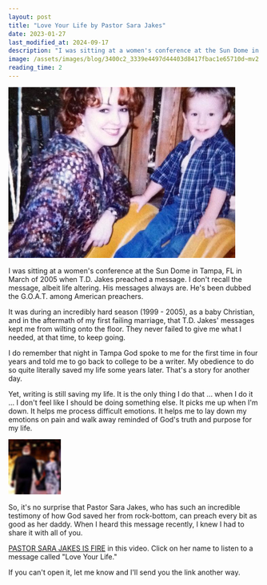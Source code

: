 ```yaml
---
layout: post
title: "Love Your Life by Pastor Sara Jakes"
date: 2023-01-27
last_modified_at: 2024-09-17
description: "I was sitting at a women's conference at the Sun Dome in Tampa, FL in March of 2005 when T.D. Jakes preached a message. I don't recall the message, albeit life altering. His messa…"
image: /assets/images/blog/3400c2_3339e4497d44403d8417fbac1e65710d~mv2.png
reading_time: 2
---
```


![ree](/assets/images/blog/3400c2_3339e4497d44403d8417fbac1e65710d~mv2.png)

I was sitting at a women's conference at the Sun Dome in Tampa, FL in March of 2005 when T.D. Jakes preached a message. I don't recall the message, albeit life altering. His messages always are. He's been dubbed the G.O.A.T. among American preachers.

It was during an incredibly hard season (1999 - 2005), as a baby Christian, and in the aftermath of my first failing marriage, that T.D. Jakes' messages kept me from wilting onto the floor. They never failed to give me what I needed, at that time, to keep going.

I do remember that night in Tampa God spoke to me for the first time in four years and told me to go back to college to be a writer. My obedience to do so quite literally saved my life some years later. That's a story for another day.

Yet, writing is still saving my life. It is the only thing I do that ... when I do it ... I don't feel like I should be doing something else. It picks me up when I'm down. It helps me process difficult emotions. It helps me to lay down my emotions on pain and walk away reminded of God's truth and purpose for my life.

![ree](/assets/images/blog/3400c2_cbcf11d7589b4c7da882d1245be22bf7~mv2.jpg)

So, it's no surprise that Pastor Sara Jakes, who has such an incredible testimony of how God saved her from rock-bottom, can preach every bit as good as her daddy. When I heard this message recently, I knew I had to share it with all of you.

[PASTOR SARA JAKES IS FIRE](https://fb.watch/hUdyCP9y2x/?mibextid=NnVzG8) in this video. Click on her name to listen to a message called "Love Your Life."

If you can't open it, let me know and I'll send you the link another way.

